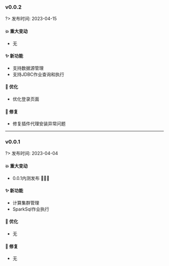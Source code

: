 ### v0.0.2

?> 发布时间: 2023-04-15

#### 💥️ 重大变动

- 无

#### ✨ 新功能

- 支持数据源管理
- 支持JDBC作业查询和执行

#### 🎨 优化

- 优化登录页面

#### 🐛 修复

- 修复插件代理安装异常问题

---

### v0.0.1

?> 发布时间: 2023-04-04

#### 💥️ 重大变动

- 0.0.1内测发布 🎉🎉🎉

#### ✨ 新功能

- 计算集群管理
- SparkSql作业执行

#### 🎨 优化

- 无

#### 🐛 修复

- 无
